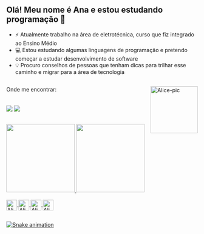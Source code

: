 ## Olá! Meu nome é Ana e estou estudando programação 👋

- ⚡ Atualmente trabalho na área de eletrotécnica, curso que fiz integrado ao Ensino Médio
- 💻 Estou estudando algumas linguagens de programação e pretendo começar a estudar desenvolvimento de software
- 💡 Procuro conselhos de pessoas que tenham dicas para trilhar esse caminho e migrar para a área de tecnologia
##

 <div>
 Onde me encontrar:
  <img align="right" alt="Alice-pic" height="124" src="https://media.discordapp.net/attachments/956341767769309248/962163004554772560/Webp.net-gifmaker2.gif?width=382&height=382">
 <br>
 <br>
 <br>
 <a href="https://www.linkedin.com/in/ana-alice-hoffmann-1471aa231/" target="_blank"><img src="https://img.shields.io/badge/-LinkedIn-%230077B5?style=for-the-badge&logo=linkedin&logoColor=white" target="_blank"></a>
 <a href="https://instagram.com/d_arcsoul?igshid=YmMyMTA2M2Y=" target="_blank"><img src="https://img.shields.io/badge/Instagram-E4405F?style=for-the-badge&logo=instagram&logoColor=white" target="_blank"></a>
 </div>
 
 ##

<div align="left">
  <a href="https://github.com/alicehoff">
  <img height="180em" src="https://github-readme-stats.vercel.app/api?username=alicehoff&show_icons=true&theme=tokyonight&include_all_commits=true&count_private=true"/>
  <img height="180em" src="https://github-readme-stats.vercel.app/api/top-langs/?username=alicehoff&layout=compact&langs_count=7&theme=tokyonight"/>
</div>
  <div style="display: inline_block"><br>
  <img align="center" alt="Alice-Java" height="28" src="https://img.shields.io/badge/Java-ED8B00?style=for-the-badge&logo=java&logoColor=white">
  <img align="center" alt="Alice-Html" height="28" src="https://img.shields.io/badge/HTML-239120?style=for-the-badge&logo=html5&logoColor=white">
  <img align="center" alt="Alice-CSS" height="28" src="https://img.shields.io/badge/CSS-239120?&style=for-the-badge&logo=css3&logoColor=white">  
  <img align="center" alt="Alice-C++" height="28" src="https://img.shields.io/badge/C%2B%2B-00599C?style=for-the-badge&logo=c%2B%2B&logoColor=white">
</div>
  
  ##
 
<div> 
 
  ![Snake animation](https://github.com/alicehoff/alicehoff/blob/output/github-contribution-grid-snake.svg)
 
</div>
